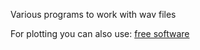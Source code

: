 Various programs to work with wav files

For plotting you can also use: [free software](https://www.audacityteam.org/download/)
